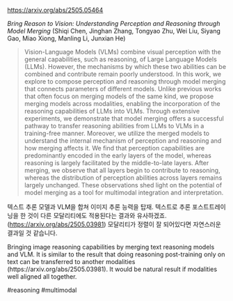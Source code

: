https://arxiv.org/abs/2505.05464

*Bring Reason to Vision: Understanding Perception and Reasoning through Model Merging* (Shiqi Chen, Jinghan Zhang, Tongyao Zhu, Wei Liu, Siyang Gao, Miao Xiong, Manling Li, Junxian He)

> Vision-Language Models (VLMs) combine visual perception with the general capabilities, such as reasoning, of Large Language Models (LLMs). However, the mechanisms by which these two abilities can be combined and contribute remain poorly understood. In this work, we explore to compose perception and reasoning through model merging that connects parameters of different models. Unlike previous works that often focus on merging models of the same kind, we propose merging models across modalities, enabling the incorporation of the reasoning capabilities of LLMs into VLMs. Through extensive experiments, we demonstrate that model merging offers a successful pathway to transfer reasoning abilities from LLMs to VLMs in a training-free manner. Moreover, we utilize the merged models to understand the internal mechanism of perception and reasoning and how merging affects it. We find that perception capabilities are predominantly encoded in the early layers of the model, whereas reasoning is largely facilitated by the middle-to-late layers. After merging, we observe that all layers begin to contribute to reasoning, whereas the distribution of perception abilities across layers remains largely unchanged. These observations shed light on the potential of model merging as a tool for multimodal integration and interpretation.

텍스트 추론 모델과 VLM을 합쳐 이미지 추론 능력을 탑재. 텍스트로 추론 포스트트레이닝을 한 것이 다른 모달리티에도 적용된다는 결과와 유사하겠죠. (https://arxiv.org/abs/2505.03981) 모달리티가 정렬이 잘 되어있다면 자연스러운 결과일 것 같습니다.

<english>
Bringing image reasoning capabilities by merging text reasoning models and VLM. It is similar to the result that doing reasoning post-training only on text can be transferred to another modalities (https://arxiv.org/abs/2505.03981). It would be natural result if modalities well aligned all together.
</english>

#reasoning #multimodal 